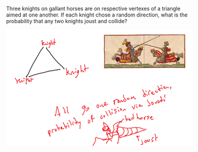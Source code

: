 Three knights on gallant horses are on respective vertexes of a triangle aimed at one another. If each knight chose a random direction, what is the probability that any two knights joust and collide? 

![](./knightImage.png)